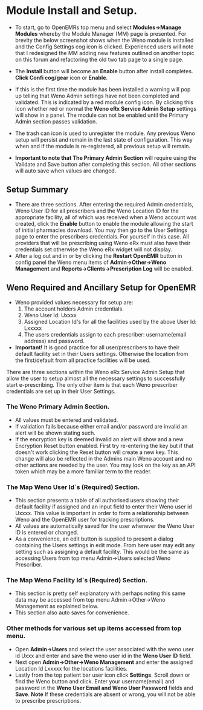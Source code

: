 # Module Install and Setup.
- To start, go to OpenEMRs top menu and select **Modules->Manage Modules**  whereby the Module Manager (MM) page is presented. For brevity the below screenshot shows when the Weno module is installed and the Config Settings cog icon is clicked. Experienced users will note that I redesigned the MM adding new features outlined on another topic on this forum and refactoring the old two tab page to a single page.
- The **Install** button will become an **Enable** button after install completes. **Click Confi cog/gear** icon or **Enable**.
- If this is the first time the module has been installed a warning will pop up telling that Weno Admin settings have not been completed and validated. This is indicated by a red module config icon. By clicking this icon whether red or normal the **Weno eRx Service Admin Setup** settings will show in a panel. The module can not be enabled until the Primary Admin section passes validation.
- The trash can icon is used to unregister the module. Any previous Weno setup will persist and remain in the last state of configuration. This way when and if the module is re-registered, all previous setup will remain.

- **Important to note that The Primary Admin Section** will require using the Validate and Save button after completing this section. All other sections will auto save when values are changed.
## Setup Summary
- There are three sections. After entering the required Admin credentials, Weno User ID for all prescribers and the Weno Location ID for the appropriate facility, all of which was received when a Weno account was created, click the **Enable** button to enable the module allowing the start of initial pharmacies download. You may then go to the User Settings page to enter the prescribers credentials. For yourself in this case.
  All providers that will be prescribing using Weno eRx must also have their credentials set otherwise the Weno eRx widget will not display.
- After a log out and in or by clicking the **Restart OpenEMR** button in config panel the Weno menu items of **Admin->Other->Weno Management** and **Reports->Clients->Prescription Log** will be enabled.
## Weno Required and Ancillary Setup for OpenEMR
- Weno provided values necessary for setup are:
    1. The account holders Admin credentials.
    2. Weno User Id: Uxxxx
    3. Assigned Location Id's for all the facilities used by the above User Id: Lxxxxx
    4. The users credentials assign to each prescriber: username(email address) and password.
-  **Important!** It is good practice for all user/prescribers to have their default facility set in their Users settings. Otherwise the location from the first/default from all practice facilities will be used.

There are three sections within the Weno eRx Service Admin Setup that allow the user to setup almost all the necessary settings to successfully start e-prescribing. The only other item is that each Weno prescriber credentials are set up in their User Settings.
### The Weno Primary Admin Section.
- All values must be entered and validated.
- If validation fails because either email and/or password are invalid an alert will be shown stating such.
- If the encryption key is deemed invalid an alert will show and a new Encryption Reset button enabled. First try re-entering the key but if that doesn't work clicking the Reset button will create a new key. This change will also be reflected in the Admins main Weno account and no other actions are needed by the user. You may look on the key as an API token which may be a more familiar term to the reader.
### The Map Weno User Id`s (Required)  Section.
- This section presents a table of all authorised users showing their default facility if assigned and an input field to enter their Weno user id Uxxxx. This value is important in order to form a relationship between Weno and the OpenEMR user for tracking prescriptions.
- All values are automatically saved for the user whenever the Weno User ID is entered or changed.
- As a convenience, an edit button is supplied to present a dialog containing the Users settings in edit mode. From here user may edit any setting such as assigning a default facility. This would be the same as accessing Users from top menu Admin->Users selected Weno Prescriber.
### The Map Weno Facility Id`s (Required)  Section.
- This section is pretty self explanatory with perhaps noting this same data may be accessed from top menu Admin->Other->Weno Management as explained below.
- This section also auto saves for convenience.
### Other methods for various set up items accessed from top menu.
- Open **Admin->Users** and select the user associated with the weno user id Uxxx and enter and save the weno user id in the **Weno User ID** field.
- Next  open **Admin->Other->Weno Management** and enter the assigned Location Id Lxxxxx for the locations facilities.
- Lastly from the top patient bar user icon click **Settings**. Scroll down or find the Weno button and click. Enter your username(email) and password in the **Weno User Email and Weno User Password** fields and **Save**. **Note** If these credentials are absent or wrong, you will not be able to prescribe prescriptions.
